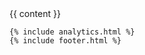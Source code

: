 <!DOCTYPE html>
<html lang="en">
<head>
  <meta charset="utf-8">
  <meta http-equiv="X-UA-Compatible" content="IE=edge">
  <meta name="viewport" content="width=device-width, initial-scale=1">
  <!-- The above 3 meta tags *must* come first in the head; any other head content must come *after* these tags -->
  <title>{{ site.title }} | {{ page.title }}</title>

  <link rel="stylesheet" href="/assets/css/main.css">
  <!-- bower:css -->
  <link rel='stylesheet' href='../assets/lib/ui-select/dist/select.css' />
  <link rel='stylesheet' href='../assets/lib/ng-formio/css/formio.css' />
  <!-- endbower -->
  
  <link rel="stylesheet" href="https://maxcdn.bootstrapcdn.com/font-awesome/4.4.0/css/font-awesome.min.css">

  <!-- Favicons -->
  <link rel="apple-touch-icon" sizes="57x57" href="/assets/favicons/apple-icon-57x57.png">
  <link rel="apple-touch-icon" sizes="60x60" href="/assets/favicons/apple-icon-60x60.png">
  <link rel="apple-touch-icon" sizes="72x72" href="/assets/favicons/apple-icon-72x72.png">
  <link rel="apple-touch-icon" sizes="76x76" href="/assets/favicons/apple-icon-76x76.png">
  <link rel="apple-touch-icon" sizes="114x114" href="/assets/favicons/apple-icon-114x114.png">
  <link rel="apple-touch-icon" sizes="120x120" href="/assets/favicons/apple-icon-120x120.png">
  <link rel="apple-touch-icon" sizes="144x144" href="/assets/favicons/apple-icon-144x144.png">
  <link rel="apple-touch-icon" sizes="152x152" href="/assets/favicons/apple-icon-152x152.png">
  <link rel="apple-touch-icon" sizes="180x180" href="/assets/favicons/apple-icon-180x180.png">
  <link rel="icon" type="image/png" sizes="192x192"  href="/assets/favicons/android-icon-192x192.png">
  <link rel="icon" type="image/png" sizes="32x32" href="/assets/favicons/favicon-32x32.png">
  <link rel="icon" type="image/png" sizes="96x96" href="/assets/favicons/favicon-96x96.png">
  <link rel="icon" type="image/png" sizes="16x16" href="/assets/favicons/favicon-16x16.png">
  <link rel="manifest" href="/assets/favicons/manifest.json">
  <meta name="msapplication-TileColor" content="#ffffff">
  <meta name="msapplication-TileImage" content="/assets/favicons/ms-icon-144x144.png">
  <meta name="theme-color" content="#ffffff">
  
  <!-- Fonts -->
  <link href='https://fonts.googleapis.com/css?family=Roboto:400,700,100,500,300' rel='stylesheet' type='text/css'>
  <link href='https://fonts.googleapis.com/css?family=Fira+Sans:400,500,700' rel='stylesheet' type='text/css'>

  <script src="https://cdnjs.cloudflare.com/ajax/libs/URI.js/1.17.1/URI.min.js"></script>
  <!-- bower:js -->
  <script src="../assets/lib/jquery/dist/jquery.js"></script>
  <script src="../assets/lib/anchor-js/anchor.js"></script>
  <script src="../assets/lib/angular/angular.js"></script>
  <script src="../assets/lib/ng-file-upload/ng-file-upload.js"></script>
  <script src="../assets/lib/angular-sanitize/angular-sanitize.js"></script>
  <script src="../assets/lib/angular-bootstrap/ui-bootstrap-tpls.js"></script>
  <script src="../assets/lib/moment/moment.js"></script>
  <script src="../assets/lib/angular-moment/angular-moment.js"></script>
  <script src="../assets/lib/bootstrap-ui-datetime-picker/dist/datetime-picker.js"></script>
  <script src="../assets/lib/signature_pad/signature_pad.js"></script>
  <script src="../assets/lib/angular-ui-mask/dist/mask.js"></script>
  <script src="../assets/lib/blob-polyfill/Blob.js"></script>
  <script src="../assets/lib/file-saver.js/FileSaver.js"></script>
  <script src="../assets/lib/angular-file-saver/dist/angular-file-saver.bundle.js"></script>
  <script src="../assets/lib/ui-select/dist/select.js"></script>
  <script src="../assets/lib/ng-formio/dist/formio.js"></script>
  <script src="../assets/lib/es6-promise/promise.js"></script>
  <!-- endbower -->
  
  <script src="/assets/js/main.js"></script>
</head>
<body ng-app='formApp'{% if page.controller %} ng-controller='{{ page.controller }}'{% endif %}>
  <div id="content" class="container">
    {{ content }}
    <!-- HTML5 shim and Respond.js for IE8 support of HTML5 elements and media queries -->
    <!-- WARNING: Respond.js doesn't work if you view the page via file:// -->
    <!--[if lt IE 9]>
    <script src="https://oss.maxcdn.com/html5shiv/3.7.2/html5shiv.min.js"></script>
    <script src="https://oss.maxcdn.com/respond/1.4.2/respond.min.js"></script>
    <![endif]-->
    
    {% include analytics.html %}
    {% include footer.html %}
  </div>
</body>
</html>
